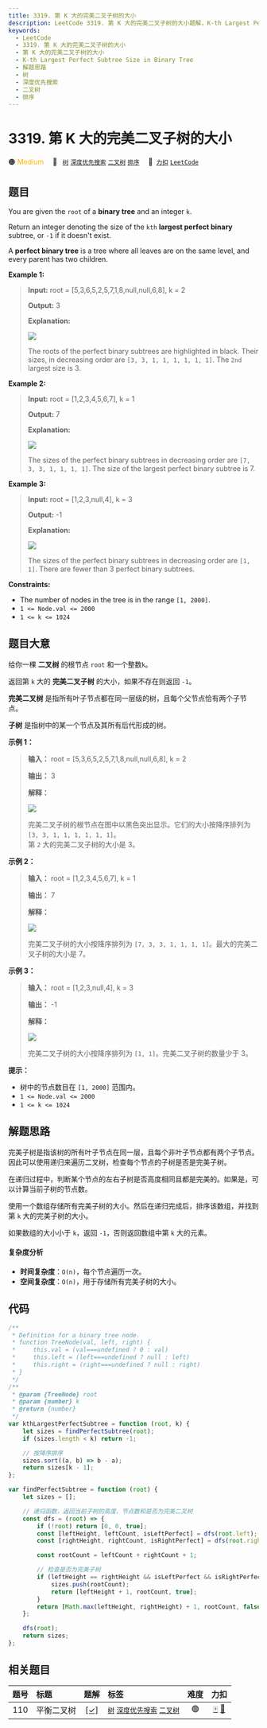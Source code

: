 ```yaml
---
title: 3319. 第 K 大的完美二叉子树的大小
description: LeetCode 3319. 第 K 大的完美二叉子树的大小题解，K-th Largest Perfect Subtree Size in Binary Tree，包含解题思路、复杂度分析以及完整的 JavaScript 代码实现。
keywords:
  - LeetCode
  - 3319. 第 K 大的完美二叉子树的大小
  - 第 K 大的完美二叉子树的大小
  - K-th Largest Perfect Subtree Size in Binary Tree
  - 解题思路
  - 树
  - 深度优先搜索
  - 二叉树
  - 排序
---
```


# 3319. 第 K 大的完美二叉子树的大小

🟠 <font color=#ffb800>Medium</font>&emsp; 🔖&ensp; [`树`](/tag/tree.md) [`深度优先搜索`](/tag/depth-first-search.md) [`二叉树`](/tag/binary-tree.md) [`排序`](/tag/sorting.md)&emsp; 🔗&ensp;[`力扣`](https://leetcode.cn/problems/k-th-largest-perfect-subtree-size-in-binary-tree) [`LeetCode`](https://leetcode.com/problems/k-th-largest-perfect-subtree-size-in-binary-tree)

## 题目

You are given the `root` of a **binary tree** and an integer `k`.

Return an integer denoting the size of the `kth` **largest perfect binary** subtree, or `-1` if it doesn't exist.

A **perfect binary tree** is a tree where all leaves are on the same level,
and every parent has two children.

**Example 1:**

> **Input:** root = [5,3,6,5,2,5,7,1,8,null,null,6,8], k = 2
>
> **Output:** 3
>
> **Explanation:**
>
> ![](https://assets.leetcode.com/uploads/2024/06/21/image.jpg)
>
> The roots of the perfect binary subtrees are highlighted in black. Their sizes, in decreasing order are `[3, 3, 1, 1, 1, 1, 1, 1]`. The `2nd` largest size is 3.

**Example 2:**

> **Input:** root = [1,2,3,4,5,6,7], k = 1
>
> **Output:** 7
>
> **Explanation:**
>
> ![](https://assets.leetcode.com/uploads/2024/06/21/image1.jpg)
>
> The sizes of the perfect binary subtrees in decreasing order are `[7, 3, 3, 1, 1, 1, 1]`. The size of the largest perfect binary subtree is 7.

**Example 3:**

> **Input:** root = [1,2,3,null,4], k = 3
>
> **Output:** -1
>
> **Explanation:**
>
> ![](https://assets.leetcode.com/uploads/2024/06/21/image4.jpg)
>
> The sizes of the perfect binary subtrees in decreasing order are `[1, 1]`. There are fewer than 3 perfect binary subtrees.

**Constraints:**

- The number of nodes in the tree is in the range `[1, 2000]`.
- `1 <= Node.val <= 2000`
- `1 <= k <= 1024`

## 题目大意

给你一棵 **二叉树** 的根节点 `root` 和一个整数`k`。

返回第 `k` 大的 **完美二叉子树** 的大小，如果不存在则返回 `-1`。

**完美二叉树** 是指所有叶子节点都在同一层级的树，且每个父节点恰有两个子节点。

**子树** 是指树中的某一个节点及其所有后代形成的树。

**示例 1：**

> **输入：** root = [5,3,6,5,2,5,7,1,8,null,null,6,8], k = 2
>
> **输出：** 3
>
> **解释：**
>
> ![](https://assets.leetcode.com/uploads/2024/06/21/image.jpg)
>
> 完美二叉子树的根节点在图中以黑色突出显示。它们的大小按降序排列为 `[3, 3, 1, 1, 1, 1, 1, 1]`。  
> 第 `2` 大的完美二叉子树的大小是 3。

**示例 2：**

> **输入：** root = [1,2,3,4,5,6,7], k = 1
>
> **输出：** 7
>
> **解释：**
>
> ![](https://assets.leetcode.com/uploads/2024/06/21/image1.jpg)
>
> 完美二叉子树的大小按降序排列为 `[7, 3, 3, 1, 1, 1, 1]`。最大的完美二叉子树的大小是 7。

**示例 3：**

> **输入：** root = [1,2,3,null,4], k = 3
>
> **输出：** -1
>
> **解释：**
>
> ![](https://assets.leetcode.com/uploads/2024/06/21/image4.jpg)
>
> 完美二叉子树的大小按降序排列为 `[1, 1]`。完美二叉子树的数量少于 3。

**提示：**

- 树中的节点数目在 `[1, 2000]` 范围内。
- `1 <= Node.val <= 2000`
- `1 <= k <= 1024`

## 解题思路

完美子树是指该树的所有叶子节点在同一层，且每个非叶子节点都有两个子节点。因此可以使用递归来遍历二叉树，检查每个节点的子树是否是完美子树。

在递归过程中，判断某个节点的左右子树是否高度相同且都是完美的。如果是，可以计算当前子树的节点数。

使用一个数组存储所有完美子树的大小。然后在递归完成后，排序该数组，并找到第 `k` 大的完美子树的大小。

如果数组的大小小于 `k`，返回 `-1`，否则返回数组中第 `k` 大的元素。

#### 复杂度分析

- **时间复杂度**：`O(n)`，每个节点遍历一次。
- **空间复杂度**：`O(n)`，用于存储所有完美子树的大小。

## 代码

```javascript
/**
 * Definition for a binary tree node.
 * function TreeNode(val, left, right) {
 *     this.val = (val===undefined ? 0 : val)
 *     this.left = (left===undefined ? null : left)
 *     this.right = (right===undefined ? null : right)
 * }
 */
/**
 * @param {TreeNode} root
 * @param {number} k
 * @return {number}
 */
var kthLargestPerfectSubtree = function (root, k) {
	let sizes = findPerfectSubtree(root);
	if (sizes.length < k) return -1;

	// 按降序排序
	sizes.sort((a, b) => b - a);
	return sizes[k - 1];
};

var findPerfectSubtree = function (root) {
	let sizes = [];

	// 递归函数，返回当前子树的高度、节点数和是否为完美二叉树
	const dfs = (root) => {
		if (!root) return [0, 0, true];
		const [leftHeight, leftCount, isLeftPerfect] = dfs(root.left);
		const [rightHeight, rightCount, isRightPerfect] = dfs(root.right);

		const rootCount = leftCount + rightCount + 1;

		// 检查是否为完美子树
		if (leftHeight == rightHeight && isLeftPerfect && isRightPerfect) {
			sizes.push(rootCount);
			return [leftHeight + 1, rootCount, true];
		}
		return [Math.max(leftHeight, rightHeight) + 1, rootCount, false];
	};

	dfs(root);
	return sizes;
};
```

## 相关题目

<!-- prettier-ignore -->
| 题号 | 标题 | 题解 | 标签 | 难度 | 力扣 |
| :------: | :------ | :------: | :------ | :------: | :------: |
| 110 | 平衡二叉树 | [[✓]](/problem/0110.md) |  [`树`](/tag/tree.md) [`深度优先搜索`](/tag/depth-first-search.md) [`二叉树`](/tag/binary-tree.md) | 🟢 | [🀄️](https://leetcode.cn/problems/balanced-binary-tree) [🔗](https://leetcode.com/problems/balanced-binary-tree) |